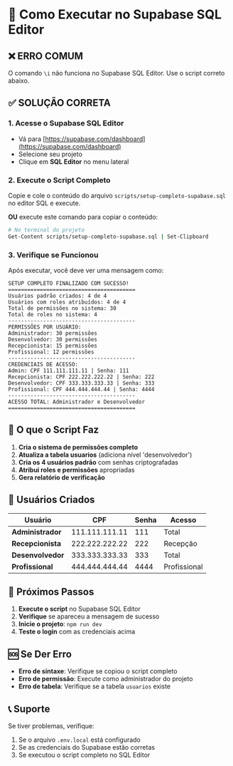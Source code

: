 # 🚀 Como Executar no Supabase SQL Editor

## ❌ **ERRO COMUM**
O comando `\i` não funciona no Supabase SQL Editor. Use o script correto abaixo.

## ✅ **SOLUÇÃO CORRETA**

### 1. **Acesse o Supabase SQL Editor**
- Vá para [https://supabase.com/dashboard](https://supabase.com/dashboard)
- Selecione seu projeto
- Clique em **SQL Editor** no menu lateral

### 2. **Execute o Script Completo**
Copie e cole o conteúdo do arquivo `scripts/setup-completo-supabase.sql` no editor SQL e execute.

**OU** execute este comando para copiar o conteúdo:

```bash
# No terminal do projeto
Get-Content scripts/setup-completo-supabase.sql | Set-Clipboard
```

### 3. **Verifique se Funcionou**
Após executar, você deve ver uma mensagem como:

```
SETUP COMPLETO FINALIZADO COM SUCESSO!
========================================
Usuários padrão criados: 4 de 4
Usuários com roles atribuídos: 4 de 4
Total de permissões no sistema: 30
Total de roles no sistema: 4
----------------------------------------
PERMISSÕES POR USUÁRIO:
Administrador: 30 permissões
Desenvolvedor: 30 permissões
Recepcionista: 15 permissões
Profissional: 12 permissões
----------------------------------------
CREDENCIAIS DE ACESSO:
Admin: CPF 111.111.111.11 | Senha: 111
Recepcionista: CPF 222.222.222.22 | Senha: 222
Desenvolvedor: CPF 333.333.333.33 | Senha: 333
Profissional: CPF 444.444.444.44 | Senha: 4444
----------------------------------------
ACESSO TOTAL: Administrador e Desenvolvedor
========================================
```

## 🔧 **O que o Script Faz**

1. **Cria o sistema de permissões completo**
2. **Atualiza a tabela usuarios** (adiciona nível 'desenvolvedor')
3. **Cria os 4 usuários padrão** com senhas criptografadas
4. **Atribui roles e permissões** apropriadas
5. **Gera relatório de verificação**

## 👥 **Usuários Criados**

| Usuário | CPF | Senha | Acesso |
|---------|-----|-------|--------|
| **Administrador** | 111.111.111.11 | 111 | Total |
| **Recepcionista** | 222.222.222.22 | 222 | Recepção |
| **Desenvolvedor** | 333.333.333.33 | 333 | Total |
| **Profissional** | 444.444.444.44 | 4444 | Profissional |

## 🚀 **Próximos Passos**

1. **Execute o script** no Supabase SQL Editor
2. **Verifique** se apareceu a mensagem de sucesso
3. **Inicie o projeto**: `npm run dev`
4. **Teste o login** com as credenciais acima

## 🆘 **Se Der Erro**

- **Erro de sintaxe**: Verifique se copiou o script completo
- **Erro de permissão**: Execute como administrador do projeto
- **Erro de tabela**: Verifique se a tabela `usuarios` existe

## 📞 **Suporte**

Se tiver problemas, verifique:
1. Se o arquivo `.env.local` está configurado
2. Se as credenciais do Supabase estão corretas
3. Se executou o script completo no SQL Editor
